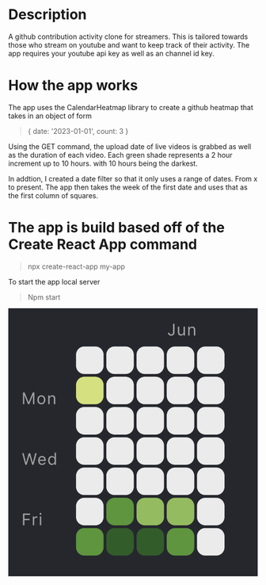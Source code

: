 # Description #

A github contribution activity clone for streamers. This is tailored towards those who stream on youtube and want to keep track of their activity.
The app requires your youtube api key as well as an channel id key.

# How the app works #
The app uses the CalendarHeatmap library to create a github heatmap that takes in an object of form 
> { date: '2023-01-01', count: 3 }

Using the GET command, the upload date of live videos is grabbed as well as the duration of each video.
Each green shade represents a 2 hour increment up to 10 hours. with 10 hours being the darkest.

In addtion, I created a date filter so that it only uses a range of dates. From x to present. The app then takes the week of the first date and uses that as the first column of squares. 


# The app is build based off of the Create React App command #

> npx create-react-app my-app

To start the app local server
> Npm start






![Heatmap Example](example_heatmap.png)
